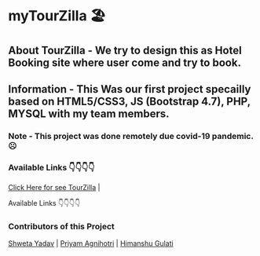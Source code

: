 # myTourZilla 🏖
## About TourZilla - We try to design this as Hotel Booking site where user come and try to book.
## Information - This Was our first project specailly based on HTML5/CSS3, JS (Bootstrap 4.7), PHP, MYSQL with my team members.
### Note - This project was done remotely due covid-19 pandemic. ☹
### Available Links 👇👇👇👇

[Click Here for see TourZilla](https://rahulbarasa.github.io/tourzilla/) |

Available Links 👇👇👇👇

### Contributors of this Project
[Shweta Yadav](https://github.com/shweta-50) | 
[Priyam Agnihotri](https://github.com/priyam-272) |
[Himanshu Gulati](https://github.com/iamhimanshugulati)
